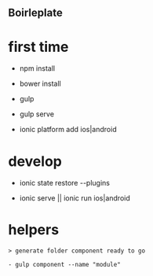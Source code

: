 ## Boirleplate 

# first time

  - npm install 

  - bower  install 
  
  - gulp 

  - gulp serve
  
  - ionic platform add ios|android

# develop

  - ionic state restore --plugins 
    
  - ionic serve || ionic run ios|android 

# helpers
    > generate folder component ready to go

    - gulp component --name "module"


